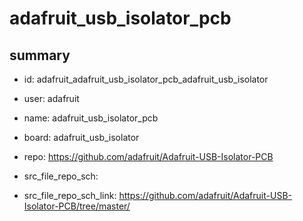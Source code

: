 # adafruit_usb_isolator_pcb
 
## summary 
* id: adafruit_adafruit_usb_isolator_pcb_adafruit_usb_isolator
* user: adafruit
* name: adafruit_usb_isolator_pcb
* board: adafruit_usb_isolator
* repo: https://github.com/adafruit/Adafruit-USB-Isolator-PCB



* src_file_repo_sch: 
* src_file_repo_sch_link: https://github.com/adafruit/Adafruit-USB-Isolator-PCB/tree/master/




